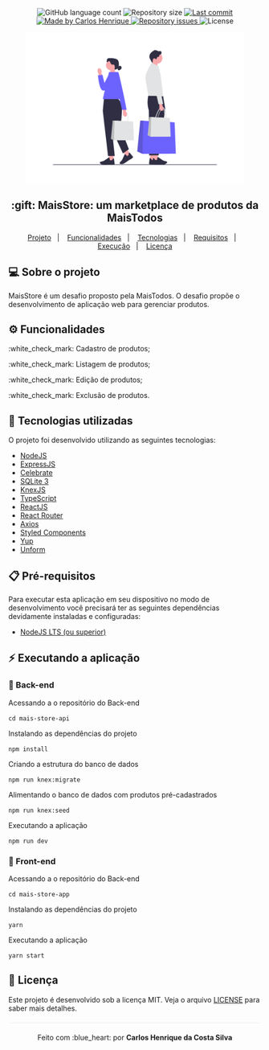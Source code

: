 <p align="center">
  <img alt="GitHub language count" src="https://img.shields.io/github/languages/count/caarloshenrique/mais-todos-challenge-frontend-react?color=%2304D361">
  <img alt="Repository size" src="https://img.shields.io/github/repo-size/caarloshenrique/mais-todos-challenge-frontend-react">
  <a href="https://github.com/caarloshenrique/mais-todos-challenge-frontend-react/master">
    <img alt="Last commit" src="https://img.shields.io/github/last-commit/caarloshenrique/mais-todos-challenge-frontend-react/master">
  </a>
  <a href="https://www.linkedin.com/in/carlos-henrique-costa-silva/">
    <img alt="Made by Carlos Henrique" src="https://img.shields.io/badge/made%20by-caarloshenrique-%2304D361">
  </a>
  <a href="https://github.com/caarloshenrique/mais-todos-challenge-frontend-react/issues">
    <img alt="Repository issues" src="https://img.shields.io/github/issues/caarloshenrique/frontend-challenge-leiloapp">
  </a>
  <img alt="License" src="https://img.shields.io/github/license/caarloshenrique/mais-todos-challenge-frontend-react">
</p>

<p align="center">
 <img height="300" alt="MaisStore" src="/assets/shopping.png">
</p>

<h2 align="center">:gift: MaisStore: um marketplace de produtos da MaisTodos</h2>

<p align="center">
  <a href="#computer-sobre-o-projeto">Projeto</a>&nbsp;&nbsp;&nbsp;|&nbsp;&nbsp;&nbsp;
  <a href="#gear-funcionalidades">Funcionalidades</a>&nbsp;&nbsp;&nbsp;|&nbsp;&nbsp;&nbsp;
  <a href="#rocket-tecnologias-utilizadas">Tecnologias</a>&nbsp;&nbsp;&nbsp;|&nbsp;&nbsp;&nbsp;
  <a href="#clipboard-pré-requisitos">Requisitos</a>&nbsp;&nbsp;&nbsp;|&nbsp;&nbsp;&nbsp;
  <a href="#zap-executando-a-aplicação">Execução</a>&nbsp;&nbsp;&nbsp;|&nbsp;&nbsp;&nbsp;
  <a href="#page_facing_up-licença">Licença</a>
</p>

## :computer: Sobre o projeto

MaisStore é um desafio proposto pela MaisTodos. O desafio propõe o desenvolvimento de aplicação web para gerenciar produtos.

## :gear: Funcionalidades

<p>:white_check_mark: Cadastro de produtos;</p>
<p>:white_check_mark: Listagem de produtos;</p>
<p>:white_check_mark: Edição de produtos;</p>
<p>:white_check_mark: Exclusão de produtos.</p>

## :rocket: Tecnologias utilizadas

O projeto foi desenvolvido utilizando as seguintes tecnologias:

- [NodeJS](https://nodejs.org/en/)
- [ExpressJS](https://expressjs.com/pt-br/)
- [Celebrate](https://www.npmjs.com/package/celebrate)
- [SQLite 3](https://www.sqlite.org/index.html)
- [KnexJS](http://knexjs.org/)
- [TypeScript](https://www.typescriptlang.org/)
- [ReactJS](https://react.dev/)
- [React Router](https://reactrouter.com/en/main)
- [Axios](https://github.com/axios/axios)
- [Styled Components](https://styled-components.com/)
- [Yup](https://github.com/jquense/yup)
- [Unform](https://github.com/unform/unform)

## :clipboard: Pré-requisitos

Para executar esta aplicação em seu dispositivo no modo de desenvolvimento você precisará ter as seguintes dependências devidamente instaladas e configuradas:

- [NodeJS LTS (ou superior)](https://nodejs.org/en/)

## :zap: Executando a aplicação

### :bug: Back-end

Acessando a o repositório do Back-end

```
cd mais-store-api
```

Instalando as dependências do projeto

```
npm install
```

Criando a estrutura do banco de dados

```
npm run knex:migrate
```

Alimentando o banco de dados com produtos pré-cadastrados

```
npm run knex:seed
```

Executando a aplicação

```
npm run dev
```

### :art: Front-end

Acessando a o repositório do Back-end

```
cd mais-store-app
```

Instalando as dependências do projeto

```
yarn
```

Executando a aplicação

```
yarn start
```

## :page_facing_up: Licença

Este projeto é desenvolvido sob a licença MIT. Veja o arquivo [LICENSE](LICENSE.md) para saber mais detalhes.

<p align="center" style="margin-top: 20px; border-top: 1px solid #eee; padding-top: 20px;">Feito com :blue_heart: por <strong> Carlos Henrique da Costa Silva </strong> </p>
